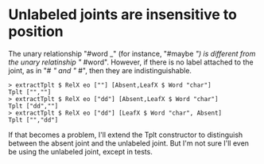 # Unlabeled joints are insensitive to position

The unary relationship "#word _" (for instance, "#maybe _") is different from the unary relatinship "_ #word". However, if there is no label attached to the joint, as in "# _" and "_ #", then they are indistinguishable. 

```
> extractTplt $ RelX eo [""] [Absent,LeafX $ Word "char"]
Tplt ["",""]
> extractTplt $ RelX eo ["dd"] [Absent,LeafX $ Word "char"]
Tplt ["dd",""]
> extractTplt $ RelX eo ["dd"] [LeafX $ Word "char", Absent]
Tplt ["","dd"]
```

If that becomes a problem, I'll extend the Tplt constructor to distinguish between the absent joint and the unlabeled joint. But I'm not sure I'll even be using the unlabeled joint, except in tests.
